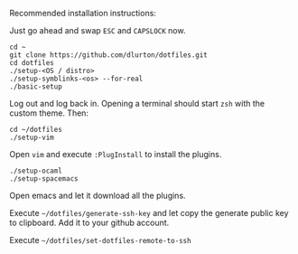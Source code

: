 
Recommended installation instructions:

Just go ahead and swap `ESC` and `CAPSLOCK` now. 

```
cd ~
git clone https://github.com/dlurton/dotfiles.git
cd dotfiles
./setup-<OS / distro>
./setup-symblinks-<os> --for-real
./basic-setup
```
Log out and log back in.  Opening a terminal should start `zsh` with the custom theme.  Then:

```
cd ~/dotfiles
./setup-vim
```


Open `vim` and execute `:PlugInstall` to install the plugins.

```
./setup-ocaml
./setup-spacemacs
```

Open emacs and let it download all the plugins.

Execute `~/dotfiles/generate-ssh-key` and let copy the generate public key to clipboard.  Add it to your github account.

Execute `~/dotfiles/set-dotfiles-remote-to-ssh`


